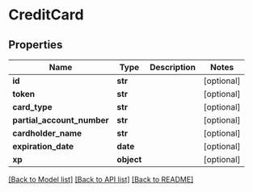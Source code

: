 # CreditCard

## Properties
Name | Type | Description | Notes
------------ | ------------- | ------------- | -------------
**id** | **str** |  | [optional] 
**token** | **str** |  | [optional] 
**card_type** | **str** |  | [optional] 
**partial_account_number** | **str** |  | [optional] 
**cardholder_name** | **str** |  | [optional] 
**expiration_date** | **date** |  | [optional] 
**xp** | **object** |  | [optional] 

[[Back to Model list]](../README.md#documentation-for-models) [[Back to API list]](../README.md#documentation-for-api-endpoints) [[Back to README]](../README.md)


